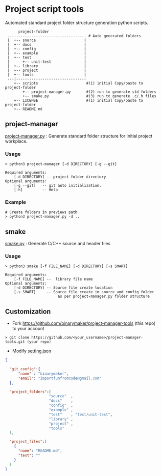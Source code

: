 # Project script tools

Automated standard project folder structure generation python scripts.

```
      project-folder
 ------------------------------------ # Auto generated folders
 |  +-- source                      |
 |  +-- docs                        |
 |  +-- config                      |
 |  +-- example                     |
 |  +-- test                        |
 |      +-- unit-test               |
 |  +-- library                     |
 |  +-- project                     |
 |  +-- tools                       |
 ---|--------------------------------
    +-- scripts                      #(1) initial Copy/paste to project-folder
        +-- project-manager.py       #(2) run to generate std folders
        +-- smake.py                 #(3) run to generate .c/.h files
    +-- LICENSE                      #(1) initial Copy/paste to project-folder 
    +-- README.md
```

## project-manager

[project-manager.py](project-manager.py) : Generate standard folder structure for initial project workplace.

### Usage 
```shell
> python3 project-manager [-d DIRECTORY] [-g --git]

Required arguments:
    [-d DIRECTORY] -- project folder directory
Optional arguments:
    [-g --git]   -- git auto initialization.
    [-h]         -- Help
```


### Example 
```shell
# Create folders in previews path
> python3 project-manager.py -d .. 
```

## smake

[smake.py](smake.py) : Generate C/C++ source and header files.


### Usage 
```shell
> python3 smake [-f FILE_NAME] [-d DIRECTORY] [-s SMART]

Required arguments:
    [-f FILE_NAME] --  library file name
Optional arguments:
    [-d DIRECTORY] -- Source file create location
    [-s SMART]     -- Source file create in source and config folder 
                        as per project-manager.py folder structure
```

## Customization

* Fork https://github.com/binarymaker/project-manager-tools (this repo) to your account
```
> git clone https://github.com/<your_username>/project-manager-tools.git (your repo)
```
* Modify [setting.json](setting.json)

```json
{
  
  "git_config":{
      "name" : "binarymaker",
      "email": "importfunfromcode@gmail.com"
  },

  "project_folders":[
                    "source"  ,
                    "docs"    ,
                    "config"  ,
                    "example" ,
                    "test"    , "test/unit-test",
                    "library" ,
                    "project" ,
                    "tools"
  ],

  "project_files":[
    {
      "name": "README.md",
      "text": ""
    }
  ]
}
```